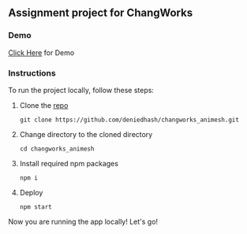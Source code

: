 ## Assignment project for ChangWorks

### Demo

[Click Here](https://changworksdeniedhash.netlify.app) for Demo

### Instructions
To run the project locally, follow these steps:

1. Clone the [repo](https://github.com/deniedhash/changworks_animesh.git)
   ```
   git clone https://github.com/deniedhash/changworks_animesh.git
   ```

2. Change directory to the cloned directory
   ```
   cd changworks_animesh
   ```
   
3. Install required npm packages  
   ```
   npm i
   ```
   
 3. Deploy
    ```
    npm start
    ```

Now you are running the app locally! Let's go!